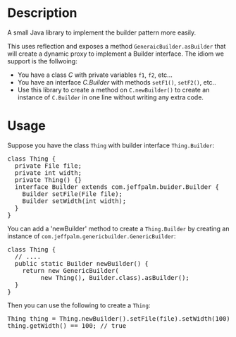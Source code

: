 # Description

A small Java library to implement the builder pattern more easily.

This uses reflection and exposes a method `GeneraicBuilder.asBuilder`
that will create a dynamic proxy to implement a Builder interface. The
idiom we support is the follwoing:

* You have a class *C* with private variables `f1`, `f2`, etc...
* You have an interface *C.Builder* with methods `setF1()`, `setF2()`, etc..
* Use this library to create a method on `C.newBuilder()` to create an instance of `C.Builder` in one line without writing any extra code.

# Usage

Suppose you have the class `Thing` with builder interface
`Thing.Builder`:

<pre>
class Thing {
  private File file;
  private int width;
  private Thing() {}
  interface Builder extends com.jeffpalm.buider.Builder {
    Builder setFile(File file);
    Builder setWidth(int width);
  }
}
</pre>

You can add a 'newBuilder' method to create a `Thing.Builder` by
creating an instance of `com.jeffpalm.genericbuilder.GenericBuilder`:

<pre>
class Thing {
  // ....
  public static Builder newBuilder() {
    return new GenericBuilder<Builder>(
         new Thing(), Builder.class).asBuilder();
  }
}
</pre>

Then you can use the following to create a `Thing`:

<pre>
Thing thing = Thing.newBuilder().setFile(file).setWidth(100).build();
thing.getWidth() == 100; // true
</pre>
